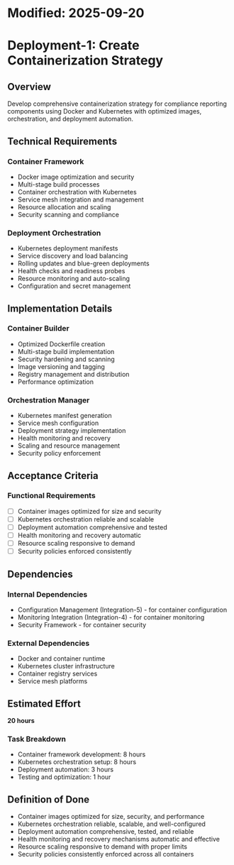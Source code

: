 # Modified: 2025-09-20

# Deployment-1: Create Containerization Strategy

## Overview
Develop comprehensive containerization strategy for compliance reporting components using Docker and Kubernetes with optimized images, orchestration, and deployment automation.

## Technical Requirements

### Container Framework
- Docker image optimization and security
- Multi-stage build processes
- Container orchestration with Kubernetes
- Service mesh integration and management
- Resource allocation and scaling
- Security scanning and compliance

### Deployment Orchestration
- Kubernetes deployment manifests
- Service discovery and load balancing
- Rolling updates and blue-green deployments
- Health checks and readiness probes
- Resource monitoring and auto-scaling
- Configuration and secret management

## Implementation Details

### Container Builder
- Optimized Dockerfile creation
- Multi-stage build implementation
- Security hardening and scanning
- Image versioning and tagging
- Registry management and distribution
- Performance optimization

### Orchestration Manager
- Kubernetes manifest generation
- Service mesh configuration
- Deployment strategy implementation
- Health monitoring and recovery
- Scaling and resource management
- Security policy enforcement

## Acceptance Criteria

### Functional Requirements
- [ ] Container images optimized for size and security
- [ ] Kubernetes orchestration reliable and scalable
- [ ] Deployment automation comprehensive and tested
- [ ] Health monitoring and recovery automatic
- [ ] Resource scaling responsive to demand
- [ ] Security policies enforced consistently

## Dependencies

### Internal Dependencies
- Configuration Management (Integration-5) - for container configuration
- Monitoring Integration (Integration-4) - for container monitoring
- Security Framework - for container security

### External Dependencies
- Docker and container runtime
- Kubernetes cluster infrastructure
- Container registry services
- Service mesh platforms

## Estimated Effort
**20 hours**

### Task Breakdown
- Container framework development: 8 hours
- Kubernetes orchestration setup: 8 hours
- Deployment automation: 3 hours
- Testing and optimization: 1 hour

## Definition of Done
- Container images optimized for size, security, and performance
- Kubernetes orchestration reliable, scalable, and well-configured
- Deployment automation comprehensive, tested, and reliable
- Health monitoring and recovery mechanisms automatic and effective
- Resource scaling responsive to demand with proper limits
- Security policies consistently enforced across all containers
